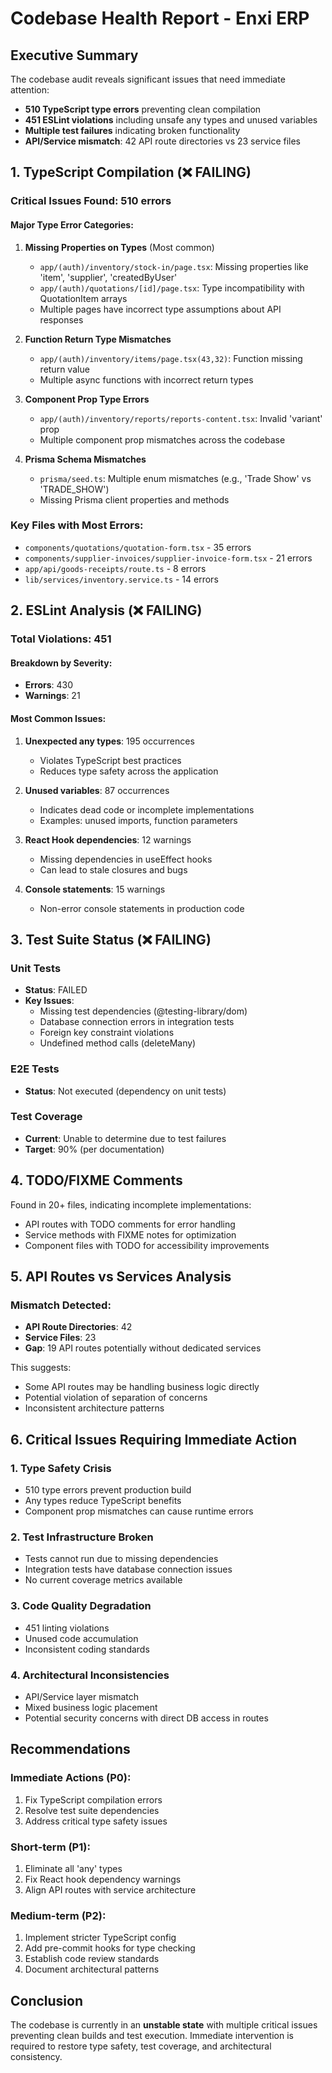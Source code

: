 # Codebase Health Report - Enxi ERP

## Executive Summary

The codebase audit reveals significant issues that need immediate attention:
- **510 TypeScript type errors** preventing clean compilation
- **451 ESLint violations** including unsafe any types and unused variables
- **Multiple test failures** indicating broken functionality
- **API/Service mismatch**: 42 API route directories vs 23 service files

## 1. TypeScript Compilation (❌ FAILING)

### Critical Issues Found: 510 errors

#### Major Type Error Categories:

1. **Missing Properties on Types** (Most common)
   - `app/(auth)/inventory/stock-in/page.tsx`: Missing properties like 'item', 'supplier', 'createdByUser'
   - `app/(auth)/quotations/[id]/page.tsx`: Type incompatibility with QuotationItem arrays
   - Multiple pages have incorrect type assumptions about API responses

2. **Function Return Type Mismatches**
   - `app/(auth)/inventory/items/page.tsx(43,32)`: Function missing return value
   - Multiple async functions with incorrect return types

3. **Component Prop Type Errors**
   - `app/(auth)/inventory/reports/reports-content.tsx`: Invalid 'variant' prop
   - Multiple component prop mismatches across the codebase

4. **Prisma Schema Mismatches**
   - `prisma/seed.ts`: Multiple enum mismatches (e.g., 'Trade Show' vs 'TRADE_SHOW')
   - Missing Prisma client properties and methods

### Key Files with Most Errors:
- `components/quotations/quotation-form.tsx` - 35 errors
- `components/supplier-invoices/supplier-invoice-form.tsx` - 21 errors
- `app/api/goods-receipts/route.ts` - 8 errors
- `lib/services/inventory.service.ts` - 14 errors

## 2. ESLint Analysis (❌ FAILING)

### Total Violations: 451

#### Breakdown by Severity:
- **Errors**: 430
- **Warnings**: 21

#### Most Common Issues:
1. **Unexpected any types**: 195 occurrences
   - Violates TypeScript best practices
   - Reduces type safety across the application

2. **Unused variables**: 87 occurrences
   - Indicates dead code or incomplete implementations
   - Examples: unused imports, function parameters

3. **React Hook dependencies**: 12 warnings
   - Missing dependencies in useEffect hooks
   - Can lead to stale closures and bugs

4. **Console statements**: 15 warnings
   - Non-error console statements in production code

## 3. Test Suite Status (❌ FAILING)

### Unit Tests
- **Status**: FAILED
- **Key Issues**:
  - Missing test dependencies (@testing-library/dom)
  - Database connection errors in integration tests
  - Foreign key constraint violations
  - Undefined method calls (deleteMany)

### E2E Tests
- **Status**: Not executed (dependency on unit tests)

### Test Coverage
- **Current**: Unable to determine due to test failures
- **Target**: 90% (per documentation)

## 4. TODO/FIXME Comments

Found in 20+ files, indicating incomplete implementations:
- API routes with TODO comments for error handling
- Service methods with FIXME notes for optimization
- Component files with TODO for accessibility improvements

## 5. API Routes vs Services Analysis

### Mismatch Detected:
- **API Route Directories**: 42
- **Service Files**: 23
- **Gap**: 19 API routes potentially without dedicated services

This suggests:
- Some API routes may be handling business logic directly
- Potential violation of separation of concerns
- Inconsistent architecture patterns

## 6. Critical Issues Requiring Immediate Action

### 1. Type Safety Crisis
- 510 type errors prevent production build
- Any types reduce TypeScript benefits
- Component prop mismatches can cause runtime errors

### 2. Test Infrastructure Broken
- Tests cannot run due to missing dependencies
- Integration tests have database connection issues
- No current coverage metrics available

### 3. Code Quality Degradation
- 451 linting violations
- Unused code accumulation
- Inconsistent coding standards

### 4. Architectural Inconsistencies
- API/Service layer mismatch
- Mixed business logic placement
- Potential security concerns with direct DB access in routes

## Recommendations

### Immediate Actions (P0):
1. Fix TypeScript compilation errors
2. Resolve test suite dependencies
3. Address critical type safety issues

### Short-term (P1):
1. Eliminate all 'any' types
2. Fix React hook dependency warnings
3. Align API routes with service architecture

### Medium-term (P2):
1. Implement stricter TypeScript config
2. Add pre-commit hooks for type checking
3. Establish code review standards
4. Document architectural patterns

## Conclusion

The codebase is currently in an **unstable state** with multiple critical issues preventing clean builds and test execution. Immediate intervention is required to restore type safety, test coverage, and architectural consistency.